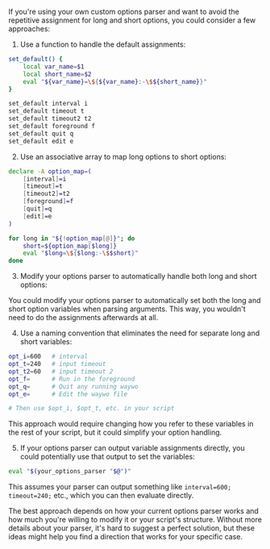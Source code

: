 
If you're using your own custom options parser and want to avoid the repetitive assignment for long and short options, you could consider a few approaches:

1. Use a function to handle the default assignments:

```bash
set_default() {
    local var_name=$1
    local short_name=$2
    eval "${var_name}=\${${var_name}:-\$${short_name}}"
}

set_default interval i
set_default timeout t
set_default timeout2 t2
set_default foreground f
set_default quit q
set_default edit e
```

2. Use an associative array to map long options to short options:

```bash
declare -A option_map=(
    [interval]=i
    [timeout]=t
    [timeout2]=t2
    [foreground]=f
    [quit]=q
    [edit]=e
)

for long in "${!option_map[@]}"; do
    short=${option_map[$long]}
    eval "$long=\${$long:-\$$short}"
done
```

3. Modify your options parser to automatically handle both long and short options:

You could modify your options parser to automatically set both the long and short option variables when parsing arguments. This way, you wouldn't need to do the assignments afterwards at all.

4. Use a naming convention that eliminates the need for separate long and short variables:

```bash
opt_i=600   # interval
opt_t=240   # input timeout
opt_t2=60   # input timeout 2
opt_f=      # Run in the foreground
opt_q=      # Quit any running waywo
opt_e=      # Edit the waywo file

# Then use $opt_i, $opt_t, etc. in your script
```

This approach would require changing how you refer to these variables in the rest of your script, but it could simplify your option handling.

5. If your options parser can output variable assignments directly, you could potentially use that output to set the variables:

```bash
eval "$(your_options_parser "$@")"
```

This assumes your parser can output something like `interval=600; timeout=240;` etc., which you can then evaluate directly.

The best approach depends on how your current options parser works and how much you're willing to modify it or your script's structure. Without more details about your parser, it's hard to suggest a perfect solution, but these ideas might help you find a direction that works for your specific case.


